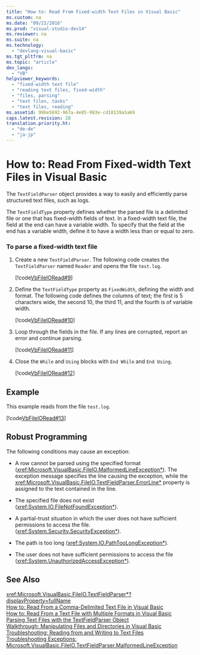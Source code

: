 ```yaml
---
title: "How to: Read From Fixed-width Text Files in Visual Basic"
ms.custom: na
ms.date: "09/22/2016"
ms.prod: "visual-studio-dev14"
ms.reviewer: na
ms.suite: na
ms.technology: 
  - "devlang-visual-basic"
ms.tgt_pltfrm: na
ms.topic: "article"
dev_langs: 
  - "VB"
helpviewer_keywords: 
  - "fixed-width text file"
  - "reading text files, fixed-width"
  - "files, parsing"
  - "text files, tasks"
  - "text files, reading"
ms.assetid: 99be5692-967a-4e85-993e-cd18139a5a69
caps.latest.revision: 28
translation.priority.ht: 
  - "de-de"
  - "ja-jp"
---
```

# How to: Read From Fixed-width Text Files in Visual Basic
The `TextFieldParser` object provides a way to easily and efficiently parse structured text files, such as logs.  
  
 The `TextFieldType` property defines whether the parsed file is a delimited file or one that has fixed-width fields of text. In a fixed-width text file, the field at the end can have a variable width. To specify that the field at the end has a variable width, define it to have a width less than or equal to zero.  
  
### To parse a fixed-width text file  
  
1.  Create a new `TextFieldParser`. The following code creates the `TextFieldParser` named `Reader` and opens the file `test.log`.  
  
     [!code[VbFileIORead#9](../vs140/codesnippet/VisualBasic/how-to--read-from-fixed-width-text-files-in-visual-basic_1.vb)]  
  
2.  Define the `TextFieldType` property as `FixedWidth`, defining the width and format. The following code defines the columns of text; the first is 5 characters wide, the second 10, the third 11, and the fourth is of variable width.  
  
     [!code[VbFileIORead#10](../vs140/codesnippet/VisualBasic/how-to--read-from-fixed-width-text-files-in-visual-basic_2.vb)]  
  
3.  Loop through the fields in the file. If any lines are corrupted, report an error and continue parsing.  
  
     [!code[VbFileIORead#11](../vs140/codesnippet/VisualBasic/how-to--read-from-fixed-width-text-files-in-visual-basic_3.vb)]  
  
4.  Close the `While` and `Using` blocks with `End While` and `End Using`.  
  
     [!code[VbFileIORead#12](../vs140/codesnippet/VisualBasic/how-to--read-from-fixed-width-text-files-in-visual-basic_4.vb)]  
  
## Example  
 This example reads from the file `test.log`.  
  
 [!code[VbFileIORead#13](../vs140/codesnippet/VisualBasic/how-to--read-from-fixed-width-text-files-in-visual-basic_5.vb)]  
  
## Robust Programming  
 The following conditions may cause an exception:  
  
-   A row cannot be parsed using the specified format (<xref:Microsoft.VisualBasic.FileIO.MalformedLineException*>). The exception message specifies the line causing the exception, while the <xref:Microsoft.VisualBasic.FileIO.TextFieldParser.ErrorLine*> property is assigned to the text contained in the line.  
  
-   The specified file does not exist (<xref:System.IO.FileNotFoundException*>).  
  
-   A partial-trust situation in which the user does not have sufficient permissions to access the file. (<xref:System.Security.SecurityException*>).  
  
-   The path is too long (<xref:System.IO.PathTooLongException*>).  
  
-   The user does not have sufficient permissions to access the file (<xref:System.UnauthorizedAccessException*>).  
  
## See Also  
 <xref:Microsoft.VisualBasic.FileIO.TextFieldParser*?displayProperty=fullName>   
 [How to: Read From a Comma-Delimited Text File in Visual Basic](../vs140/how-to--read-from-comma-delimited-text-files-in-visual-basic.md)   
 [How to: Read From a Text File with Multiple Formats in Visual Basic](../vs140/how-to--read-from-text-files-with-multiple-formats-in-visual-basic.md)   
 [Parsing Text Files with the TextFieldParser Object](../vs140/parsing-text-files-with-the-textfieldparser-object--visual-basic-.md)   
 [Walkthrough: Manipulating Files and Directories in Visual Basic](../vs140/walkthrough--manipulating-files-and-directories-in-visual-basic.md)   
 [Troubleshooting: Reading from and Writing to Text Files](../vs140/troubleshooting--reading-from-and-writing-to-text-files--visual-basic-.md)   
 [Troubleshooting Exceptions: Microsoft.VisualBasic.FileIO.TextFieldParser.MalformedLineException](../vs140/troubleshooting-exceptions--microsoft.visualbasic.fileio.textfieldparser.malformedlineexception.md)